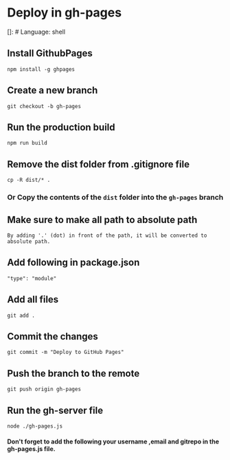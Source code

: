 # Deploy in gh-pages
[]: # Language: shell
 
 ## Install GithubPages
    npm install -g ghpages
## Create a new branch
    git checkout -b gh-pages
## Run the production build
    npm run build
##  Remove the dist folder from .gitignore file
    cp -R dist/* .
### Or Copy the contents of the `dist` folder into the `gh-pages` branch

## Make sure to make all path to absolute path
    By adding '.' (dot) in front of the path, it will be converted to absolute path.
## Add following in package.json
    "type": "module"
## Add all files
    git add .
## Commit the changes
    git commit -m "Deploy to GitHub Pages"
## Push the branch to the remote
    git push origin gh-pages
## Run the gh-server file
    node ./gh-pages.js

#### Don't forget to add the following your username ,email and gitrepo in the gh-pages.js file.
